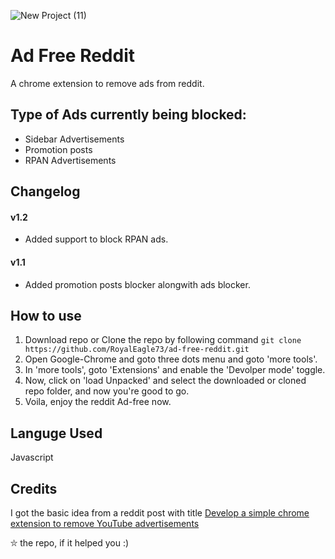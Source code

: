 ![New Project (11)](https://user-images.githubusercontent.com/34307370/95110393-8f264380-075b-11eb-9fba-16bfc5f60022.png)

# Ad Free Reddit
A chrome extension to remove ads from reddit.

## Type of Ads currently being blocked:
- Sidebar Advertisements
- Promotion posts
- RPAN Advertisements

## Changelog

#### v1.2
- Added support to block RPAN ads.

#### v1.1
- Added promotion posts blocker alongwith ads blocker.

## How to use
1. Download repo or Clone the repo by following command
	`git clone https://github.com/RoyalEagle73/ad-free-reddit.git`
2. Open Google-Chrome and goto three dots menu and goto 'more tools'.
3. In 'more tools', goto 'Extensions' and enable the 'Devolper mode' toggle.
4. Now, click on 'load Unpacked' and select the downloaded or cloned repo folder, and now you're good to go.
5. Voila, enjoy the reddit Ad-free now.

## Languge Used
Javascript

## Credits
I got the basic idea from a reddit post with title [Develop a simple chrome extension to remove YouTube advertisements](https://www.reddit.com/r/programmer/comments/j5bl7w/develop_a_simple_chrome_extension_to_remove/)

⛥ the repo, if it helped you :)
